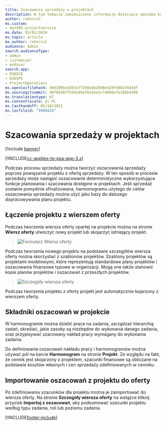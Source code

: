 ```yaml
---
title: Szacowania sprzedaży w projektach
description: W tym temacie zamieszczono informacje dotyczące sposobu korzystania z mechanizmów harmonogramów i szacunków w procesie sprzedaży.
author: ruhercul
ms.custom:
- dyn365-projectservice
ms.date: 03/01/2019
ms.topic: article
ms.author: ruhercul
audience: Admin
search.audienceType:
- admin
- customizer
- enduser
search.app:
- D365CE
- D365PS
- ProjectOperations
ms.openlocfilehash: 49d109be3d55e7f208edb2698e420f40bb7843df
ms.sourcegitcommit: 40f68387f594180af64a5e5c748b6efa188bd300
ms.translationtype: HT
ms.contentlocale: pl-PL
ms.lasthandoff: 05/10/2021
ms.locfileid: "5998424"
---
```

# <a name="sales-estimates-and-projects"></a>Szacowania sprzedaży w projektach

[!include [banner](../includes/psa-now-project-operations.md)]

[!INCLUDE[cc-applies-to-psa-app-3.x](../includes/cc-applies-to-psa-app-3x.md)]

Podczas procesu sprzedaży można tworzyć oszacowania sprzedaży poprzez powiązanie projektu z ofertą sprzedaży. W ten sposób w procesie sprzedaży może nastąpić oszacowanie deterministyczne wykorzystujące funkcje planowania i szacowania dostępne w projektach. Jeśli sprzedaż zostanie pomyślnie sfinalizowana, harmonogramu użytego do celów oszacowania sprzedaży można użyć jako bazy do dalszego dopracowywania planu projektu.

## <a name="linking-a-project-to-a-quote-line"></a>Łączenie projektu z wierszem oferty

Podczas tworzenia wiersza oferty opartej na projekcie można na stronie **Wiersz oferty** utworzyć nowy projekt lub skojarzyć istniejący projekt. 

> ![Formularz Wiersz oferty](media/project-8.png)
 
Podczas tworzenia nowego projektu na podstawie szczegółów wiersza oferty można skorzystać z szablonów projektów. Szablony projektów są projektami modelowymi, które reprezentują standardowe plany projektów i oszacowania finansowe typowe w organizacji. Mogą one także stanowić kopie planów projektów i oszacowań z przeszłych projektów.

> ![Szczegóły wiersza oferty](media/project-9.png)
  
Podczas tworzenia projektu z oferty projekt jest automatycznie kojarzony z wierszem oferty.

## <a name="components-of-estimates-in-a-project"></a>Składniki oszacowań w projekcie

W harmonogramie można dzielić prace na zadania, zarządzać hierarchią zadań, określać, jakie zasoby są niezbędne do wykonania danego zadania, oraz przypisywać szacowany nakład pracy wymagany do wykonania zadania.

Do definiowania oszacowań nakładu pracy i harmonogramów można używać pól na karcie **Harmonogram** na stronie **Projekt**. Ze względu na fakt, że cennik jest skojarzony z projektem, szacunki finansowe są obliczane na podstawie kosztów własnych i cen sprzedaży zdefiniowanych w cenniku.

## <a name="importing-estimates-from-a-project-into-a-quote"></a>Importowanie oszacowań z projektu do oferty

Po zdefiniowaniu szacunków dla projektu można je zaimportować do wiersza oferty. Na stronie **Szczegóły wiersza oferty** na wstążce kliknij przycisk **Importuj z oszacowań**, aby podsumować szacunki projektu według typu zadania, roli lub poziomu zadania.


[!INCLUDE[footer-include](../includes/footer-banner.md)]